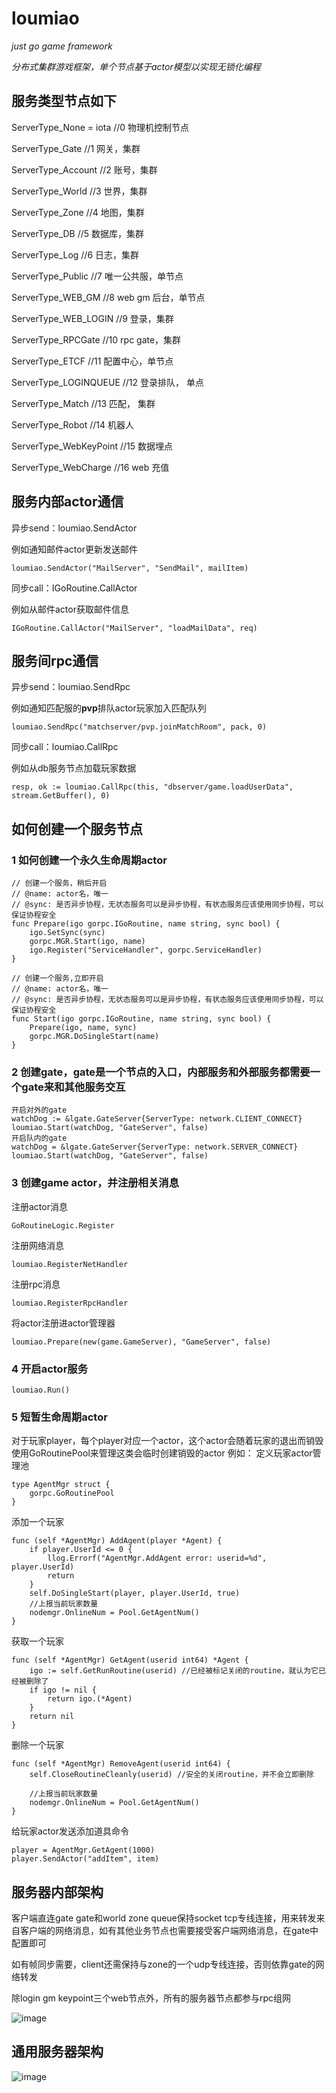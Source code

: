 # loumiao

*just go game framework*

*分布式集群游戏框架，单个节点基于actor模型以实现无锁化编程*

## 服务类型节点如下

ServerType_None = iota //0 物理机控制节点

ServerType_Gate //1 网关，集群

ServerType_Account //2 账号，集群

ServerType_World //3 世界，集群

ServerType_Zone //4 地图，集群

ServerType_DB //5 数据库，集群

ServerType_Log //6 日志，集群

ServerType_Public //7 唯一公共服，单节点

ServerType_WEB_GM //8 web gm 后台，单节点

ServerType_WEB_LOGIN //9 登录，集群

ServerType_RPCGate //10 rpc gate，集群

ServerType_ETCF //11 配置中心，单节点

ServerType_LOGINQUEUE //12 登录排队， 单点

ServerType_Match //13 匹配， 集群

ServerType_Robot //14 机器人

ServerType_WebKeyPoint //15 数据埋点

ServerType_WebCharge //16 web 充值

## 服务内部actor通信

异步send：loumiao.SendActor

例如通知邮件actor更新发送邮件

```
loumiao.SendActor("MailServer", "SendMail", mailItem)
```

同步call：IGoRoutine.CallActor

例如从邮件actor获取邮件信息

```
IGoRoutine.CallActor("MailServer", "loadMailData", req)
```

## 服务间rpc通信

异步send：loumiao.SendRpc

例如通知匹配服的**pvp**排队actor玩家加入匹配队列

```
loumiao.SendRpc("matchserver/pvp.joinMatchRoom", pack, 0)
```

同步call：loumiao.CallRpc

例如从db服务节点加载玩家数据

```
resp, ok := loumiao.CallRpc(this, "dbserver/game.loadUserData", stream.GetBuffer(), 0)
```

## 如何创建一个服务节点

### 1 如何创建一个永久生命周期actor

```
// 创建一个服务，稍后开启
// @name: actor名，唯一
// @sync: 是否异步协程，无状态服务可以是异步协程，有状态服务应该使用同步协程，可以保证协程安全
func Prepare(igo gorpc.IGoRoutine, name string, sync bool) {
	igo.SetSync(sync)
	gorpc.MGR.Start(igo, name)
	igo.Register("ServiceHandler", gorpc.ServiceHandler)
}

// 创建一个服务,立即开启
// @name: actor名，唯一
// @sync: 是否异步协程，无状态服务可以是异步协程，有状态服务应该使用同步协程，可以保证协程安全
func Start(igo gorpc.IGoRoutine, name string, sync bool) {
	Prepare(igo, name, sync)
	gorpc.MGR.DoSingleStart(name)
}
```

### 2 创建gate，gate是一个节点的入口，内部服务和外部服务都需要一个gate来和其他服务交互

```
开启对外的gate
watchDog := &lgate.GateServer{ServerType: network.CLIENT_CONNECT}
loumiao.Start(watchDog, "GateServer", false)
开启队内的gate
watchDog = &lgate.GateServer{ServerType: network.SERVER_CONNECT}
loumiao.Start(watchDog, "GateServer", false)

```

### 3 创建game actor，并注册相关消息

注册actor消息

```
GoRoutineLogic.Register
```

注册网络消息

```
loumiao.RegisterNetHandler
```

注册rpc消息

```
loumiao.RegisterRpcHandler
```

将actor注册进actor管理器

```
loumiao.Prepare(new(game.GameServer), "GameServer", false)
```

### 4 开启actor服务

```
loumiao.Run()

```

### 5 短暂生命周期actor

对于玩家player，每个player对应一个actor，这个actor会随着玩家的退出而销毁 使用GoRoutinePool来管理这类会临时创建销毁的actor 例如： 定义玩家actor管理池

```
type AgentMgr struct {
	gorpc.GoRoutinePool
}
```

添加一个玩家

```
func (self *AgentMgr) AddAgent(player *Agent) {
	if player.UserId <= 0 {
		llog.Errorf("AgentMgr.AddAgent error: userid=%d", player.UserId)
		return
	}
	self.DoSingleStart(player, player.UserId, true)
	//上报当前玩家数量
	nodemgr.OnlineNum = Pool.GetAgentNum()
}
```

获取一个玩家

```
func (self *AgentMgr) GetAgent(userid int64) *Agent {
	igo := self.GetRunRoutine(userid) //已经被标记关闭的routine，就认为它已经被删除了
	if igo != nil {
		return igo.(*Agent)
	}
	return nil
}
```

删除一个玩家

```
func (self *AgentMgr) RemoveAgent(userid int64) {
	self.CloseRoutineCleanly(userid) //安全的关闭routine，并不会立即删除

	//上报当前玩家数量
	nodemgr.OnlineNum = Pool.GetAgentNum()
}
```

给玩家actor发送添加道具命令

```
player = AgentMgr.GetAgent(1000)
player.SendActor("addItem", item)
```

## 服务器内部架构

客户端直连gate gate和world zone queue保持socket tcp专线连接，用来转发来自客户端的网络消息，如有其他业务节点也需要接受客户端网络消息，在gate中配置即可

如有帧同步需要，client还需保持与zone的一个udp专线连接，否则依靠gate的网络转发

除login gm keypoint三个web节点外，所有的服务器节点都参与rpc组网

![image](https://github.com/snowyyj001/loumiao/blob/master/doc/%E6%9C%8D%E5%8A%A1%E5%99%A8%E7%BB%93%E6%9E%84.png?raw=true)

## 通用服务器架构

![image](https://github.com/snowyyj001/loumiao/blob/master/doc/%E6%80%BB%E6%9E%84%E5%9B%BE.jpg?raw=true)


